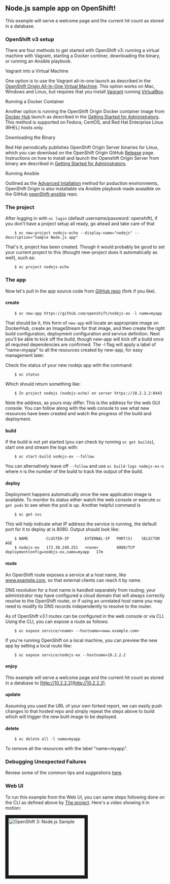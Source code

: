 Node.js sample app on OpenShift!
-----------------

This example will serve a welcome page and the current hit count as stored in a database.

### OpenShift v3 setup

There are four methods to get started with OpenShift v3: running a virtual machine with Vagrant, starting a Docker continer, downloading the binary, or running an Ansible playbook. 

Vagrant into a Virtual Machine

One option is to use the Vagrant all-in-one launch as described in the [OpenShift Origin All-In-One Virtual Machine](https://www.openshift.org/vm/). This option works on Mac, Windows and Linux, but requires that you install [Vagrant](https://www.vagrantup.com/downloads.html) running [VirtualBox](https://www.virtualbox.org/wiki/Downloads).

Running a Docker Container

Another option is running the OpenShift Origin Docker container image from [Docker Hub](https://hub.docker.com/r/openshift/origin/) launch as described in the [Getting Started for Administrators](https://docs.openshift.org/latest/getting_started/administrators.html#running-in-a-docker-container). This method is supported on Fedora, CentOS, and Red Hat Enterprise Linux (RHEL) hosts only.

Downloading the Binary

Red Hat periodically publishes OpenShift Origin Server binaries for Linux, which you can download on the OpenShift Origin GitHub [Release](https://github.com/openshift/origin/releases) page. Instructions on how to install and launch the Openshift Origin Server from binary are described in [Getting Started for Administrators](https://docs.openshift.org/latest/getting_started/administrators.html#downloading-the-binary).

Running Ansible

Outlined as the [Advanced Intallation](https://docs.openshift.org/latest/install_config/install/advanced_install.html) method for poduction environments, OpenShift Origin is also installable via Ansible playbook made avaialble on the GitHub [openShift-ansible](https://github.com/openshift/openshift-ansible) repo.


### The project

After logging in with `oc login` (default username/password: openshift), if you don't have a project setup all ready, go ahead and take care of that

        $ oc new-project nodejs-echo --display-name="nodejs" --description="Sample Node.js app"

That's it, project has been created.  Though it would probably be good to set your current project to this (thought new-project does it automatically as well), such as:

        $ oc project nodejs-echo

### The app

Now let's pull in the app source code from [GitHub repo](https://github.com/openshift/nodejs-ex) (fork if you like).

#### create

        $ oc new-app https://github.com/openshift/nodejs-ex -l name=myapp
        
That should be it, this form of `new-app` will locate an appropriate image on DockerHub, create an ImageStream for that image, and then create the right build configuration, deployment configuration and service definition.  Next you'll be able to kick off the build, though new-app will kick off a build once all required dependencies are confirmed.  The -l flag will apply a label of "name=myapp" to all the resources created by new-app, for easy management later.

Check the status of your new nodejs app with the command:

        $ oc status
        
Which should return something like:

        $ In project nodejs (nodejs-echo) on server https://10.2.2.2:8443
        
Note the address, as yours may differ. This is the address for the web GUI console. You can follow along with the web console to see what new resources have been created and watch the progress of the build and deployment.

#### build

If the build is not yet started (you can check by running `oc get builds`), start one and stream the logs with:

        $ oc start-build nodejs-ex --follow

You can alternatively leave off `--follow` and use `oc build-logs nodejs-ex-n` where *n* is the number of the build to track the output of the build.

#### deploy

Deployment happens automatically once the new application image is available.  To monitor its status either watch the web console or execute `oc get pods` to see when the pod is up.  Another helpful command is

        $ oc get svc

This will help indicate what IP address the service is running, the default port for it to deploy at is 8080. Output should look like:

        $ NAME        CLUSTER-IP       EXTERNAL-IP   PORT(S)    SELECTOR                                AGE
        $ nodejs-ex   172.30.249.251   <none>        8080/TCP   deploymentconfig=nodejs-ex,name=myapp   17m
        
#### route

An OpenShift route exposes a service at a host name, like www.example.com, so that external clients can reach it by name.

DNS resolution for a host name is handled separately from routing; your administrator may have configured a cloud domain that will always correctly resolve to the OpenShift router, or if using an unrelated host name you may need to modify its DNS records independently to resolve to the router.

As of OpenShift v3.1 routes can be configured in the web console or via CLI. Using the CLI, you can expose a route as follows:

        $ oc expose service/<name> --hostname=<www.example.com>
        
If you're running OpenShift on a local machine, you can preview the new app by setting a local route like:

        $ oc expose service/nodejs-ex --hostname=10.2.2.2

#### enjoy

This example will serve a welcome page and the current hit count as stored in a database to [http://10.2.2.2](http://10.2.2.2).

#### update

Assuming you used the URL of your own forked report, we can easily push changes to that hosted repo and simply repeat the steps above to build which will trigger the new built image to be deployed.

#### delete

		$ oc delete all -l name=myapp

To remove all the resources with the label "name=myapp".

### Debugging Unexpected Failures

Review some of the common tips and suggestions [here](https://github.com/openshift/origin/blob/master/docs/debugging-openshift.md).


### Web UI

To run this example from the Web UI, you can same steps following done on the CLI as defined above by [The project](#the-project). Here's a video showing it in motion:

<a href="http://www.youtube.com/watch?feature=player_embedded&v=uocucZqg_0I&t=225" target="_blank">
<img src="http://img.youtube.com/vi/uocucZqg_0I/0.jpg" 
alt="OpenShift 3: Node.js Sample" width="240" height="180" border="10" /></a>

